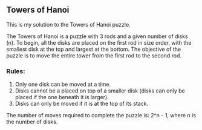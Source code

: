 ## Towers of Hanoi  

This is my solution to the Towers of Hanoi puzzle.

The Towers of Hanoi is a puzzle with 3 rods and a given number of disks (n). 
To begin, all the disks are placed on the first rod in size order, with the smallest disk at the top and largest at the bottom.
The objective of the puzzle is to move the entire tower from the first rod to the second rod.  

### Rules:  

1. Only one disk can be moved at a time.
2. Disks cannot be a placed on top of a smaller disk (disks can only be placed if the one beneath it is larger).
3. Disks can only be moved if it is at the top of its stack. 

The number of moves required to complete the puzzle is: 2^n - 1, where n is the number of disks.
